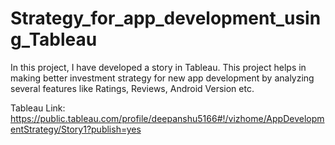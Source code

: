 # Strategy_for_app_development_using_Tableau

In this project, I have developed a story in Tableau. This project helps in making better investment strategy for new app development by analyzing several features like Ratings, Reviews, Android Version etc.

Tableau Link: https://public.tableau.com/profile/deepanshu5166#!/vizhome/AppDevelopmentStrategy/Story1?publish=yes

